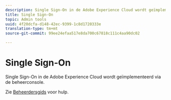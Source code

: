 ```yaml
---
description: Single Sign-On in de Adobe Experience Cloud wordt geïmplementeerd via de beheerconsole.
title: Single Sign-On
topic: Admin tools
uuid: 4f20dcfa-d148-42ec-9399-1c8d1720333e
translation-type: tm+mt
source-git-commit: 99ee24efaa517e8da700c67818c111c4aa90dc02

---
```



# Single Sign-On

Single Sign-On in de Adobe Experience Cloud wordt geïmplementeerd via de beheerconsole.

Zie [Beheerdersgids](https://helpx.adobe.com/enterprise/managing/user-guide.html) voor hulp.
